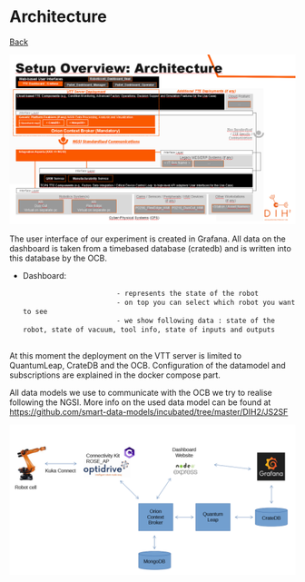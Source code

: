 # Architecture

[Back](README.md)

![Overview Architecture](./images/architecture.png)

The user interface of our experiment is created in Grafana. All data on the dashboard is taken from a timebased database (cratedb) and is written into this database by the OCB.

- Dashboard: 

                             - represents the state of the robot
                             - on top you can select which robot you want to see
                             - we show following data : state of the robot, state of vacuum, tool info, state of inputs and outputs
                         ​                          
                         

At this moment the deployment on the VTT server is limited to QuantumLeap, CrateDB and the OCB. 
Configuration of the datamodel and subscriptions are explained in the docker compose part.

All data models we use to communicate with the OCB we try to realise following the NGSI. More info on the used data model can be found at https://github.com/smart-data-models/incubated/tree/master/DIH2/JS2SF





![image-20210506130552359](images\image-20210506130552359.png)